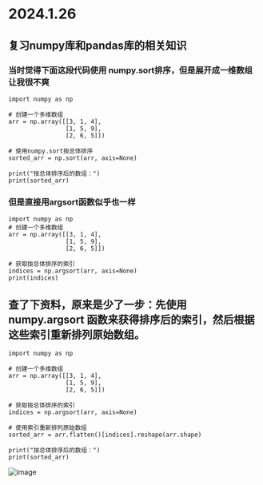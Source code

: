 # 2024.1.26
## 复习numpy库和pandas库的相关知识
### 当时觉得下面这段代码使用 numpy.sort排序，但是展开成一维数组让我很不爽
```
import numpy as np

# 创建一个多维数组
arr = np.array([[3, 1, 4],
                [1, 5, 9],
                [2, 6, 5]])

# 使用numpy.sort按总体排序
sorted_arr = np.sort(arr, axis=None)

print("按总体排序后的数组：")
print(sorted_arr)
```
### 但是直接用argsort函数似乎也一样
```
import numpy as np
# 创建一个多维数组
arr = np.array([[3, 1, 4],
                [1, 5, 9],
                [2, 6, 5]])

# 获取按总体排序的索引
indices = np.argsort(arr, axis=None)
print(indices)
```
## 查了下资料，原来是少了一步：先使用 numpy.argsort 函数来获得排序后的索引，然后根据这些索引重新排列原始数组。
```
import numpy as np

# 创建一个多维数组
arr = np.array([[3, 1, 4],
                [1, 5, 9],
                [2, 6, 5]])

# 获取按总体排序的索引
indices = np.argsort(arr, axis=None)

# 使用索引重新排列原始数组
sorted_arr = arr.flatten()[indices].reshape(arr.shape)

print("按总体排序后的数组：")
print(sorted_arr)
```
![image](https://github.com/RunningGT/-AI_Learning-/assets/156979158/888c8ba8-b7b5-4c71-84b8-d53875d36007)

